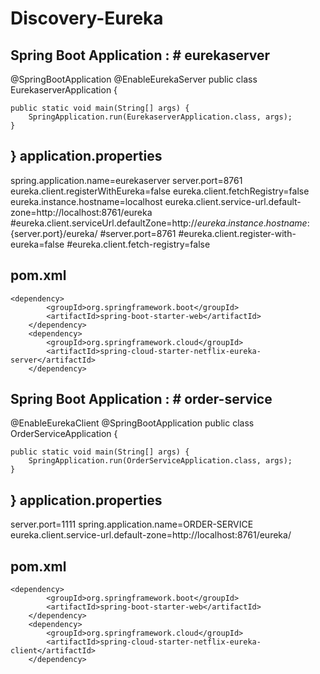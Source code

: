 # Discovery-Eureka

Spring Boot Application : # eurekaserver
-----------------------------------------

@SpringBootApplication
@EnableEurekaServer
public class EurekaserverApplication {

	public static void main(String[] args) {
		SpringApplication.run(EurekaserverApplication.class, args);
	}

}
application.properties
------------------------
spring.application.name=eurekaserver
server.port=8761
eureka.client.registerWithEureka=false
eureka.client.fetchRegistry=false
eureka.instance.hostname=localhost
eureka.client.service-url.default-zone=http://localhost:8761/eureka
#eureka.client.serviceUrl.defaultZone=http://${eureka.instance.hostname}:${server.port}/eureka/
#server.port=8761
#eureka.client.register-with-eureka=false
#eureka.client.fetch-registry=false

pom.xml
-----------
    <dependency>
			<groupId>org.springframework.boot</groupId>
			<artifactId>spring-boot-starter-web</artifactId>
		</dependency>
		<dependency>
			<groupId>org.springframework.cloud</groupId>
			<artifactId>spring-cloud-starter-netflix-eureka-server</artifactId>
		</dependency>
    

Spring Boot Application : # order-service
-----------------------------------------
@EnableEurekaClient
@SpringBootApplication
public class OrderServiceApplication {

	public static void main(String[] args) {
		SpringApplication.run(OrderServiceApplication.class, args);
	}
}
application.properties
------------------------
server.port=1111
spring.application.name=ORDER-SERVICE
eureka.client.service-url.default-zone=http://localhost:8761/eureka/

pom.xml
-------------------
    <dependency>
			<groupId>org.springframework.boot</groupId>
			<artifactId>spring-boot-starter-web</artifactId>
		</dependency>
		<dependency>
			<groupId>org.springframework.cloud</groupId>
			<artifactId>spring-cloud-starter-netflix-eureka-client</artifactId>
		</dependency>
    
